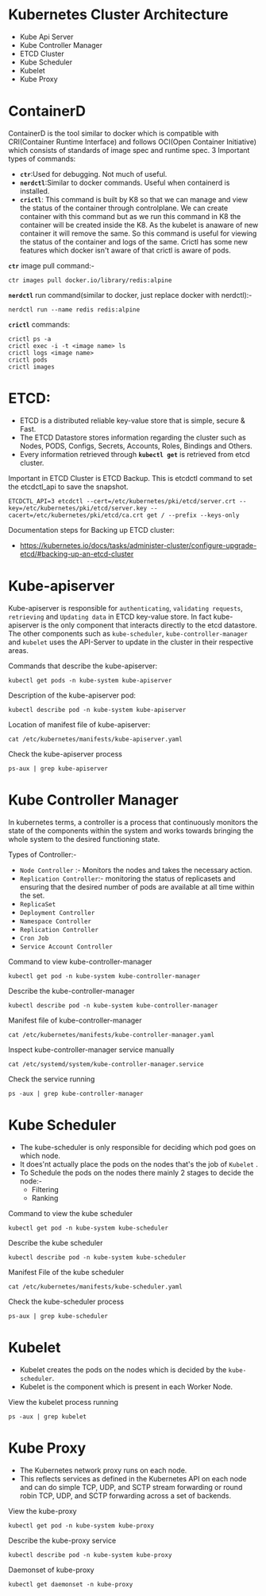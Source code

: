 # Kubernetes Cluster Architecture
- Kube Api Server
- Kube Controller Manager
- ETCD Cluster
- Kube Scheduler
- Kubelet
- Kube Proxy

# ContainerD
ContainerD is the tool similar to docker which is compatible with CRI(Container Runtime Interface) and follows OCI(Open Container Initiative) which consists of standards of image spec and runtime spec.
3 Important types of commands:
- **`ctr`**:Used for debugging. Not much of useful.
- **`nerdctl`**:Similar to docker commands. Useful when containerd is installed.
- **`crictl`**: This command is built by K8 so that we can manage and view the status of the container through controlplane. We can create container with this command but as we run this command in K8 the container will be created inside the K8. As the kubelet is anaware of new container it will remove the same. So this command is useful for viewing the status of the container and logs of the same. Crictl has some new features which docker isn't aware of that crictl is aware of pods. 


**`ctr`** image pull command:-
```
ctr images pull docker.io/library/redis:alpine
```

**`nerdctl`** run command(similar to docker, just replace docker with nerdctl):-
```
nerdctl run --name redis redis:alpine
```
**`crictl`** commands:
```
crictl ps -a
crictl exec -i -t <image name> ls
crictl logs <image name>
crictl pods
crictl images
```
# ETCD:
 - ETCD is a distributed reliable key-value store that is simple, secure & Fast.
 - The ETCD Datastore stores information regarding the cluster such as Nodes, PODS, Configs, Secrets, Accounts, Roles, Bindings and Others.
 - Every information retrieved through **`kubectl get`** is retrieved from etcd cluster.

Important in ETCD Cluster is ETCD Backup. 
This is etcdctl command to set the etcdctl_api to save the snapshot.
```
ETCDCTL_API=3 etcdctl --cert=/etc/kubernetes/pki/etcd/server.crt --key=/etc/kubernetes/pki/etcd/server.key --cacert=/etc/kubernetes/pki/etcd/ca.crt get / --prefix --keys-only
```
Documentation steps for Backing up ETCD cluster:
- https://kubernetes.io/docs/tasks/administer-cluster/configure-upgrade-etcd/#backing-up-an-etcd-cluster

# Kube-apiserver

Kube-apiserver is responsible for `authenticating`, `validating requests`, `retrieving` and `Updating data` in ETCD key-value store. In fact kube-apiserver is the only component that interacts directly to the etcd datastore. The other components such as `kube-scheduler`, `kube-controller-manager` and `kubelet` uses the API-Server to update in the cluster in their respective areas.

Commands that describe the kube-apiserver:
```
kubectl get pods -n kube-system kube-apiserver
```
Description of the kube-apiserver pod:
```
kubectl describe pod -n kube-system kube-apiserver
```
Location of manifest file of kube-apiserver:
```
cat /etc/kubernetes/manifests/kube-apiserver.yaml
```
Check the kube-apiserver process
```
ps-aux | grep kube-apiserver
```
# Kube Controller Manager

In kubernetes terms, a controller is a process that continuously monitors the state of the components within the system and works towards bringing the whole system to the desired functioning state.

Types of Controller:-
- `Node Controller` :- Monitors the nodes and takes the necessary action.
- `Replication Controller`:- monitoring the status of replicasets and ensuring that the desired number of pods are available at all time within the set.
- `ReplicaSet`
- `Deployment Controller`
- `Namespace Controller`
- `Replication Controller`
- `Cron Job`
- `Service Account Controller`

Command to view kube-controller-manager
```
kubectl get pod -n kube-system kube-controller-manager
```

Describe the kube-controller-manager
```
kubectl describe pod -n kube-system kube-controller-manager
```

Manifest file of kube-controller-manager
```
cat /etc/kubernetes/manifests/kube-controller-manager.yaml
```
Inspect kube-controller-manager service manually

```
cat /etc/systemd/system/kube-controller-manager.service
```
Check the service running

```
ps -aux | grep kube-controller-manager
```

# Kube Scheduler

- The kube-scheduler is only responsible for deciding which pod goes on which node.
- It does'nt actually place the pods on the nodes that's the job of `Kubelet` .
- To Schedule the pods on the nodes there mainly 2 stages to decide the node:-
   - Filtering
   - Ranking

 Command to view the kube scheduler
 ```
kubectl get pod -n kube-system kube-scheduler
```

Describe the kube scheduler
```
kubectl describe pod -n kube-system kube-scheduler
```
Manifest File of the kube scheduler
```
cat /etc/kubernetes/manifests/kube-scheduler.yaml
```
Check the kube-scheduler process

```
ps-aux | grep kube-scheduler
```
# Kubelet

- Kubelet creates the pods on the nodes which is decided by the `kube-scheduler`.
- Kubelet is the component which is present in each Worker Node.

View the kubelet process running
```
ps -aux | grep kubelet

```
# Kube Proxy

- The Kubernetes network proxy runs on each node.
- This reflects services as defined in the Kubernetes API on each node and can do simple TCP, UDP, and SCTP stream forwarding or round robin TCP, UDP, and SCTP forwarding across a set of backends.

View the kube-proxy
```
kubectl get pod -n kube-system kube-proxy
```
Describe the kube-proxy service
```
kubectl describe pod -n kube-system kube-proxy
```
Daemonset of kube-proxy
```
kubectl get daemonset -n kube-proxy
```




